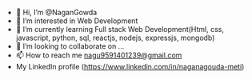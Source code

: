 - 👋 Hi, I’m @NaganGowda
- 👀 I’m interested in Web Development
- 🌱 I’m currently learning Full stack Web Development(Html, css, javascript, python, sql, reactjs, nodejs, expressjs, mongodb)
- 💞️ I’m looking to collaborate on ...
- 📫 How to reach me nagu9591401239@gmail.com 
- My LinkedIn profile (https://www.linkedin.com/in/naganagouda-meti)

<!---
NaganGowda/NaganGowda is a ✨ special ✨ repository because its `README.md` (this file) appears on your GitHub profile.
You can click the Preview link to take a look at your changes.
--->
